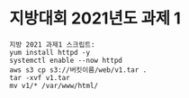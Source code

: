 # 지방대회 2021년도 과제 1
```
지방 2021 과제1 스크립트:
yum install httpd -y
systemctl enable --now httpd
aws s3 cp s3://버킷이름/web/v1.tar .
tar -xvf v1.tar
mv v1/* /var/www/html/
```
